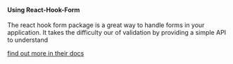#### Using React-Hook-Form

The react hook form package is a great way to handle forms in your application. It takes the difficulty our of validation by providing a simple API to understand

[find out more in their docs](https://react-hook-form.com/get-started/)